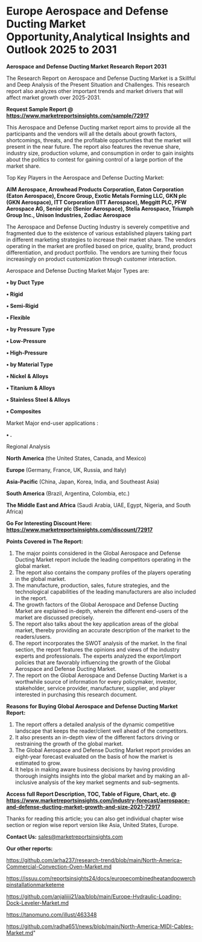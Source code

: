 # Europe Aerospace and Defense Ducting Market Opportunity,Analytical Insights and Outlook 2025 to 2031

<strong>Aerospace and Defense Ducting Market Research Report 2031</strong>

The Research Report on Aerospace and Defense Ducting Market is a Skillful and Deep Analysis of the Present Situation and Challenges. This research report also analyzes other important trends and market drivers that will affect market growth over 2025-2031.

<strong>Request Sample Report @ <a href=https://www.marketreportsinsights.com/sample/72917>https://www.marketreportsinsights.com/sample/72917</a></strong>

This Aerospace and Defense Ducting market report aims to provide all the participants and the vendors will all the details about growth factors, shortcomings, threats, and the profitable opportunities that the market will present in the near future. The report also features the revenue share, industry size, production volume, and consumption in order to gain insights about the politics to contest for gaining control of a large portion of the market share.

Top Key Players in the Aerospace and Defense Ducting Market:

<strong>AIM Aerospace, Arrowhead Products Corporation, Eaton Corporation (Eaton Aerospace), Encore Group, Exotic Metals Forming LLC, GKN plc (GKN Aerospace), ITT Corporation (ITT Aerospace), Meggitt PLC, PFW Aerospace AG, Senior plc (Senior Aerospace), Stelia Aerospace, Triumph Group Inc., Unison Industries, Zodiac Aerospace</strong>

The Aerospace and Defense Ducting Industry is severely competitive and fragmented due to the existence of various established players taking part in different marketing strategies to increase their market share. The vendors operating in the market are profiled based on price, quality, brand, product differentiation, and product portfolio. The vendors are turning their focus increasingly on product customization through customer interaction.

Aerospace and Defense Ducting Market Major Types are:

<strong>• by Duct Type

• Rigid

• Semi-Rigid

• Flexible

• by Pressure Type

• Low-Pressure

• High-Pressure

• by Material Type

• Nickel & Alloys

• Titanium & Alloys

• Stainless Steel & Alloys

• Composites</strong>

Market Major end-user applications :

<strong>• .</strong>

Regional Analysis

</u><strong><b>North America</b></strong> (the United States, Canada, and Mexico)

<strong><b>Europe </b></strong>(Germany, France, UK, Russia, and Italy)

<strong><b>Asia-Pacific</b></strong> (China, Japan, Korea, India, and Southeast Asia)

<strong><b>South America</b></strong> (Brazil, Argentina, Colombia, etc.)

<strong><b>The Middle East and Africa</b></strong> (Saudi Arabia, UAE, Egypt, Nigeria, and South Africa)

<strong>Go For Interesting Discount Here: <a href=https://www.marketreportsinsights.com/discount/72917>https://www.marketreportsinsights.com/discount/72917</a></strong>

<strong>Points Covered in The Report:</strong>
<ol>
  <li>The major points considered in the Global Aerospace and Defense Ducting Market report include the leading competitors operating in the global market.</li>
  <li>The report also contains the company profiles of the players operating in the global market.</li>
  <li>The manufacture, production, sales, future strategies, and the technological capabilities of the leading manufacturers are also included in the report.</li>
  <li>The growth factors of the Global Aerospace and Defense Ducting Market are explained in-depth, wherein the different end-users of the market are discussed precisely.</li>
  <li>The report also talks about the key application areas of the global market, thereby providing an accurate description of the market to the readers/users.</li>
  <li>The report incorporates the SWOT analysis of the market. In the final section, the report features the opinions and views of the industry experts and professionals. The experts analyzed the export/import policies that are favorably influencing the growth of the Global Aerospace and Defense Ducting Market.</li>
  <li>The report on the Global Aerospace and Defense Ducting Market is a worthwhile source of information for every policymaker, investor, stakeholder, service provider, manufacturer, supplier, and player interested in purchasing this research document.</li>
</ol>
<strong>Reasons for Buying Global Aerospace and Defense Ducting Market Report:</strong>

<ol>
  <li>The report offers a detailed analysis of the dynamic competitive landscape that keeps the reader/client well ahead of the competitors.</li>
  <li>It also presents an in-depth view of the different factors driving or restraining the growth of the global market.</li>
  <li>The Global Aerospace and Defense Ducting Market report provides an eight-year forecast evaluated on the basis of how the market is estimated to grow.</li>
  <li>It helps in making aware business decisions by having providing thorough insights insights into the global market and by making an all-inclusive analysis of the key market segments and sub-segments.</li>
</ol>
<strong>Access full Report Description, TOC, Table of Figure, Chart, etc. @ <a href=https://www.marketreportsinsights.com/industry-forecast/aerospace-and-defense-ducting-market-growth-and-size-2021-72917>https://www.marketreportsinsights.com/industry-forecast/aerospace-and-defense-ducting-market-growth-and-size-2021-72917</a></strong>


Thanks for reading this article; you can also get individual chapter wise section or region wise report version like Asia, United States, Europe.

<strong>Contact Us:</strong>
sales@marketreportsinsights.com

<strong>Our other reports:</strong>

<a href=https://github.com/arha237/research-trend/blob/main/North-America-Commercial-Convection-Oven-Market.md>https://github.com/arha237/research-trend/blob/main/North-America-Commercial-Convection-Oven-Market.md</a>

<a href=https://issuu.com/reportsinsights24/docs/europecombinedheatandpowerchpinstallationmarketeme>https://issuu.com/reportsinsights24/docs/europecombinedheatandpowerchpinstallationmarketeme</a>

<a href=https://github.com/anjaliiii21/aa/blob/main/Europe-Hydraulic-Loading-Dock-Leveler-Market.md>https://github.com/anjaliiii21/aa/blob/main/Europe-Hydraulic-Loading-Dock-Leveler-Market.md</a>

<a href=https://tanomuno.com/illust/463348>https://tanomuno.com/illust/463348</a>

<a href=https://github.com/radha651/news/blob/main/North-America-MIDI-Cables-Market.md>https://github.com/radha651/news/blob/main/North-America-MIDI-Cables-Market.md</a>"
